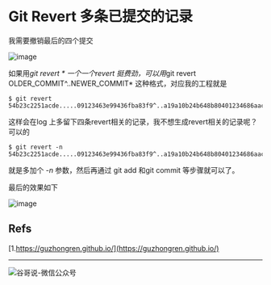# Git Revert 多条已提交的记录



我需要撤销最后的四个提交

![image](https://yqfile.alicdn.com/3fbcbf5e8d1d7d7d1ab6f5978b9df1f702f4e420.png)

如果用*git revert * 一个一个revert 挺费劲，可以用*git revert OLDER_COMMIT^..NEWER_COMMIT* 这种格式，对应我的工程就是

```shell
$ git revert 54b23c2251acde.....09123463e99436fba83f9^..a19a10b24b648b80401234686aac65...
```

这样会在log 上多留下四条revert相关的记录，我不想生成revert相关的记录呢？可以的

```shell
$ git revert -n 54b23c2251acde.....09123463e99436fba83f9^..a19a10b24b648b80401234686aac65...
```

就是多加个 *-n* 参数，然后再通过 git add 和git commit 等步骤就可以了。

最后的效果如下

![image](https://yqfile.alicdn.com/4a5a82578aaa956e2fc4b83847feba87e44ad848.png)





## Refs

[1.https://guzhongren.github.io/](https://guzhongren.github.io/)

----
![谷哥说-微信公众号](https://cdn.jsdelivr.net/gh/guzhongren/data-hosting@master/20210819/扫码_搜索联合传播样式-白色版.ae9zxgscqcg.png)

